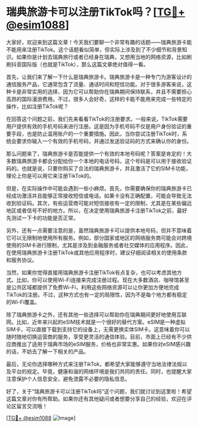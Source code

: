 # 瑞典旅游卡可以注册TikTok吗？[[TG💪+ @esim1088](https://t.me/s/esim1088)]

大家好，欢迎来到这篇文章！今天我们要聊一个非常有趣的话题——瑞典旅游卡能不能用来注册TikTok。这个话题看似简单，但实际上涉及到了不少细节和背景知识。如果你是计划去瑞典旅行或者已经身在瑞典，又想用当地的网络资源，比如刷刷抖音国际版（也就是TikTok），那么这篇文章绝对值得一看。

首先，让我们来了解一下什么是瑞典旅游卡。瑞典旅游卡是一种专门为游客设计的通信服务产品，它通常包含了流量、通话时间和短信功能。对于很多游客来说，这种卡是非常实用的选择，因为它可以帮助你在瑞典期间保持联系，并且不需要担心高昂的国际漫游费用。不过，很多人会好奇，这样的卡能不能用来完成一些特定的操作，比如注册TikTok呢？

在回答这个问题之前，我们先来看看TikTok的注册要求。一般来说，TikTok需要用户提供有效的手机号码来进行注册。这是因为手机号码不仅是用户身份验证的重要手段，也是防止滥用账户的一个重要措施。因此，当你尝试注册TikTok时，系统会要求你输入一个有效的手机号码，并通过发送验证码的方式来确认你的身份。

那么问题来了，瑞典旅游卡是否能提供一个有效的本地号码呢？答案是肯定的！大多数瑞典旅游卡都会分配给你一个本地的电话号码，这个号码是可以用于接收验证码的。也就是说，只要你购买了合法的瑞典旅游卡，并且激活了它的SIM卡功能，理论上你是可以用它来注册TikTok的。

但是，在实际操作中可能会遇到一些小麻烦。首先，你需要确保你的瑞典旅游卡已经成功激活并且能够正常接收短信或电话。如果卡没有正确配置，可能会导致无法收到验证码。其次，有些运营商可能对短信接收有一定的限制，尤其是在某些偏远地区或者信号不好的地方。所以，在决定使用瑞典旅游卡注册TikTok之前，最好先测试一下卡的功能是否正常。

另外，还有一点需要注意的是，虽然瑞典旅游卡可以提供本地号码，但并不意味着它可以无限制地使用所有服务。例如，部分国家或地区的网络服务商可能会对跨境使用的SIM卡进行限制，尤其是涉及到金融服务或者社交媒体的应用程序。因此，在使用瑞典旅游卡注册TikTok或其他应用程序时，建议仔细阅读相关的使用条款和服务协议。

当然，如果你觉得直接用瑞典旅游卡注册TikTok有点复杂，也可以考虑其他方式。比如，你可以使用Wi-Fi连接来完成注册过程。现在大多数酒店、咖啡馆甚至是公共区域都提供了免费Wi-Fi，利用这些网络资源可以让你更加方便地完成TikTok的注册。不过，这种方式也有一定的局限性，因为不是每个地方都有稳定的Wi-Fi覆盖。

除了瑞典旅游卡之外，还有其他一些选择可以帮助你在瑞典期间更好地使用互联网。比如，近年来兴起的eSIM技术就是一个很好的替代方案。eSIM是一种虚拟SIM卡，可以直接下载到支持它的设备上，无需更换实体SIM卡。这意味着你可以随时随地切换运营商的服务，享受更灵活的通信体验。目前，市面上已经有不少供应商推出了适用于瑞典市场的eSIM服务，价格也非常实惠。如果你对eSIM感兴趣的话，不妨去了解一下相关的产品。

最后，无论你选择哪种方式来注册TikTok，都希望大家能够遵守当地法律法规以及平台的规定。毕竟，健康和谐的网络环境是我们共同的责任。同时，也提醒大家注意保护个人信息安全，避免泄露不必要的隐私信息。

好了，关于“瑞典旅游卡可以注册TikTok吗”这个问题，我们就讨论到这里啦！希望这篇文章对你有所帮助。如果你还有其他疑问或者想要分享自己的经验，欢迎在评论区留言交流哦！

[[TG💪+ @esim1088](https://t.me/s/esim1088) ![Image](https://i.postimg.cc/4NQfJmqS/Snipaste-2025-05-13-00-14-12.png)]
